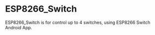 # ESP8266_Switch
ESP8266_Switch is for control up to 4 switches, using ESP8266 Switch Android App. 
